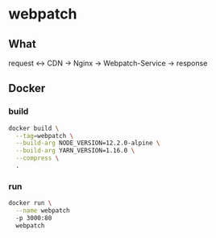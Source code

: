 # webpatch

## What
request <-> CDN -> Nginx -> Webpatch-Service -> response

## Docker

### build
```bash
docker build \
  --tag=webpatch \
  --build-arg NODE_VERSION=12.2.0-alpine \
  --build-arg YARN_VERSION=1.16.0 \
  --compress \
  .
```

### run
```bash
docker run \
  --name webpatch
  -p 3000:80
  webpatch
```